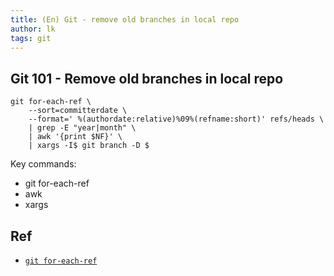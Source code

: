 ```yaml
---
title: (En) Git - remove old branches in local repo
author: lk
tags: git
---
```


## Git 101 - Remove old branches in local repo

```
git for-each-ref \
    --sort=committerdate \
    --format=' %(authordate:relative)%09%(refname:short)' refs/heads \
    | grep -E "year|month" \
    | awk '{print $NF}' \
    | xargs -I$ git branch -D $
```

Key commands:

- git for-each-ref
- awk
- xargs

## Ref

- [`git for-each-ref`](https://git-scm.com/docs/git-for-each-ref)
